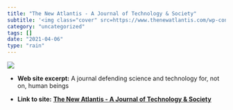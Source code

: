 ```yaml
---
title: "The New Atlantis - A Journal of Technology & Society"
subtitle: '<img class="cover" src=https://www.thenewatlantis.com/wp-content/uploads/2020/01/Modern-Project-Twit...'
category: "uncategorized"
tags: []
date: "2021-04-06"
type: "rain"
---
```

<img class="cover" src=https://www.thenewatlantis.com/wp-content/uploads/2020/01/Modern-Project-Twitter.png>



* **Web site excerpt:** A journal defending science and technology for, not on, human beings

* **Link to site:** **[The New Atlantis - A Journal of Technology & Society](http://www.thenewatlantis.com)**